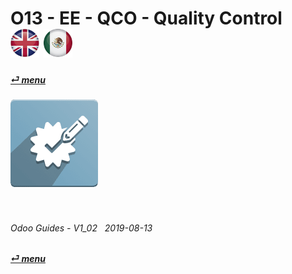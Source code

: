# O13 - EE - QCO - Quality Control &nbsp;&nbsp;&nbsp;&nbsp; [![en-uk](/doc/img/flg/en-uk-flg-btn-sml.png)](/en-uk/o13/ee/wco/en-uk-o13-ee-wco-guides.md) [ ![es-mx](/doc/img/flg/es-mx-flg-btn-sml.png)](/es-mx/o13/ee/wco/es-mx-o13-ee-wco-guides.md)
#### [_&#x23CE; menu_](/en-uk/o13/ee/en-uk-o13-ee-guides-menu.md "Back to EE menu")  
### ![qco](/doc/img/app/big/qco.png)
[ⱽ¹²³⁴⁵⁶⁷⁸⁹⁰⁻]: # (ⱽ¹²³⁴⁵⁶⁷⁸⁹⁰⁻)

<br>

###### Odoo Guides - V1_02 &nbsp; 2019-08-13  
**[_&#x23CE; menu_](/en-uk/o13/ee/en-uk-o13-ee-guides-menu.md)**  
